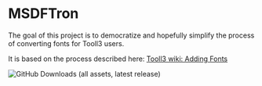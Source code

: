 # MSDFTron

The goal of this project is to democratize and hopefully simplify the process of converting fonts for Tooll3 users. 

It is based on the process described here:
[Tooll3 wiki: Adding Fonts](https://github.com/tooll3/t3/wiki/help.AddingFonts)

![GitHub Downloads (all assets, latest release)](https://img.shields.io/github/downloads-pre/newemka/msdftron/latest/total)




